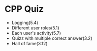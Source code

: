 # CPP Quiz
- Logging(5.4)
- Different user roles(5.1)
- Each user's activity(5.7)
- Quizz with multiple correct answer(3.2)
- Hall of fame(3.12)
